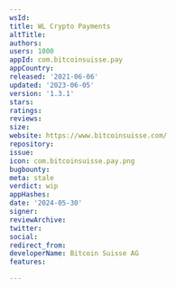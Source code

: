 ```yaml
---
wsId: 
title: WL Crypto Payments
altTitle: 
authors: 
users: 1000
appId: com.bitcoinsuisse.pay
appCountry: 
released: '2021-06-06'
updated: '2023-06-05'
version: '1.3.1'
stars: 
ratings: 
reviews: 
size: 
website: https://www.bitcoinsuisse.com/
repository: 
issue: 
icon: com.bitcoinsuisse.pay.png
bugbounty: 
meta: stale
verdict: wip
appHashes: 
date: '2024-05-30'
signer: 
reviewArchive: 
twitter: 
social: 
redirect_from: 
developerName: Bitcoin Suisse AG
features: 

---
```


